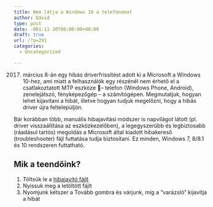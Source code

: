 ```yaml
---
title: Nem látja a Windows 10 a telefonomat
author: Dávid
type: post
date: -001-11-30T00:00:00+00:00
draft: true
url: /?p=291
categories:
  - Uncategorized

---
```

2017. március 8-án egy hibás driverfrissítést adott ki a Microsoft a Windows 10-hez, ami miatt a felhasználók egy részénél nem érhető el a csatlakoztatott MTP eszköze – telefon (Windows Phone, Android), zenelejátszó, fényképezőgép – a számítógépen. Megmutatjuk, hogyan lehet kijavítani a hibát, illetve hogyan tudjuk megelőzni, hogy a hibás driver újra feltelepüljön.

Bár korábban több, manuális hibajavítási módszer is napvilágot látott (pl. driver visszaállítása az eszközkezelőben), a legegyszerűbb és legbiztosabb (ráadásul tartós) megoldás a Microsoft által kiadott hibakereső (troubleshooter) fájl futtatása tudja biztosítani. Ez minden, Windows 7, 8/8.1 és 10 rendszeren futtatható.

## Mik a teendőink?

  1. Töltsük le a [hibajavító fájlt][1]
  2. Nyissuk meg a letöltött fájlt
  3. Nyomjunk kétszer a Tovább gombra és várjunk, míg a &#8220;varázsló&#8221; kijavítja a hibát

 [1]: https://aka.ms/diag_cssemerg108018